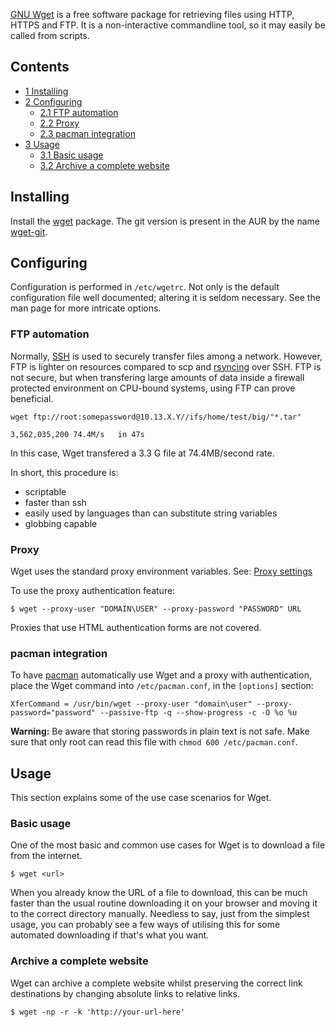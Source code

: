 [GNU Wget](http://www.gnu.org/software/wget/) is a free software package for retrieving files using HTTP, HTTPS and FTP. It is a non-interactive commandline tool, so it may easily be called from scripts.

## Contents

*   [1 Installing](#Installing)
*   [2 Configuring](#Configuring)
    *   [2.1 FTP automation](#FTP_automation)
    *   [2.2 Proxy](#Proxy)
    *   [2.3 pacman integration](#pacman_integration)
*   [3 Usage](#Usage)
    *   [3.1 Basic usage](#Basic_usage)
    *   [3.2 Archive a complete website](#Archive_a_complete_website)

## Installing

Install the [wget](https://www.archlinux.org/packages/?name=wget) package. The git version is present in the AUR by the name [wget-git](https://aur.archlinux.org/packages/wget-git/).

## Configuring

Configuration is performed in `/etc/wgetrc`. Not only is the default configuration file well documented; altering it is seldom necessary. See the man page for more intricate options.

### FTP automation

Normally, [SSH](/index.php/SSH "SSH") is used to securely transfer files among a network. However, FTP is lighter on resources compared to scp and [rsyncing](/index.php/Rsync "Rsync") over SSH. FTP is not secure, but when transfering large amounts of data inside a firewall protected environment on CPU-bound systems, using FTP can prove beneficial.

```
wget ftp://root:somepassword@10.13.X.Y//ifs/home/test/big/"*.tar"

3,562,035,200 74.4M/s   in 47s

```

In this case, Wget transfered a 3.3 G file at 74.4MB/second rate.

In short, this procedure is:

*   scriptable
*   faster than ssh
*   easily used by languages than can substitute string variables
*   globbing capable

### Proxy

Wget uses the standard proxy environment variables. See: [Proxy settings](/index.php/Proxy_settings "Proxy settings")

To use the proxy authentication feature:

```
$ wget --proxy-user "DOMAIN\USER" --proxy-password "PASSWORD" URL

```

Proxies that use HTML authentication forms are not covered.

### pacman integration

To have [pacman](/index.php/Pacman "Pacman") automatically use Wget and a proxy with authentication, place the Wget command into `/etc/pacman.conf`, in the `[options]` section:

```
XferCommand = /usr/bin/wget --proxy-user "domain\user" --proxy-password="password" --passive-ftp -q --show-progress -c -O %o %u

```

**Warning:** Be aware that storing passwords in plain text is not safe. Make sure that only root can read this file with `chmod 600 /etc/pacman.conf`.

## Usage

This section explains some of the use case scenarios for Wget.

### Basic usage

One of the most basic and common use cases for Wget is to download a file from the internet.

```
$ wget <url>

```

When you already know the URL of a file to download, this can be much faster than the usual routine downloading it on your browser and moving it to the correct directory manually. Needless to say, just from the simplest usage, you can probably see a few ways of utilising this for some automated downloading if that's what you want.

### Archive a complete website

Wget can archive a complete website whilst preserving the correct link destinations by changing absolute links to relative links.

```
$ wget -np -r -k 'http://your-url-here'

```